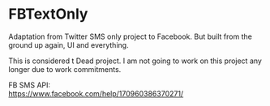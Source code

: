 # FBTextOnly
Adaptation from Twitter SMS only project to Facebook. But built from the ground up again, UI and everything.

This is considered t Dead project. I am not going to work on this project any longer due to work commitments.

FB SMS API:
<br/>
https://www.facebook.com/help/170960386370271/
